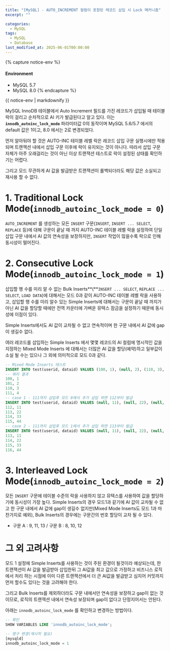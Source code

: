 ```yaml
---
title: "[MySQL] - AUTO_INCREMENT 컬럼이 포함된 레코드 삽입 시 Lock 메커니즘"
excerpt: ""

categories:
  - MySQL
tags:
  - MySQL
  - Database
last_modified_at: 2025-06-01T00:00:00
---
```


{% capture notice-env %}
#### Environment
 - MySQL 5.7
 - MySQL 8.0
{% endcapture %}
<div class="notice--primary">{{ notice-env | markdownify }}</div>


MySQL InnoDB 테이블에서 Auto Increment 필드를 가진 레코드가 삽입될 때 테이블 락이 걸리고 순차적으로 AI 키가 발급된다고 알고 있다. 
이는 **`innodb_autoinc_lock_mode`** 파라미터값 0의 동작이며 MySQL 5.6/5.7 에서의 default 값은 1이고, 8.0 에서는 2로 변경되었다.

먼저 알아둬야 할 것은 AUTO-INC 테이블 레벨 락은 레코드 삽입 구문 실행시에만 적용되며 트랜잭션 내에서 삽입 구문 이후에 락이 유지되는 것이 아니다. 따라서 삽입 구문 자체가 아주 오래걸리는 것이 아닌 이상 트랜잭션 테스트로 락이 설정된 상태를 확인하기는 어렵다.

그리고 모드 무관하게 AI 값을 발급받은 트랜잭션이 롤백되더라도 해당 값은 소실되고 재사용 할 수 없다.

# 1. Traditional Lock Mode(`innodb_autoinc_lock_mode = 0`)

`AUTO_INCREMENT` 를 생성하는 모든 `INSERT` 구문(`INSERT`, `INSERT ... SELECT`, `REPLACE` 등)에 대해 구문이 끝날 때 까지 AUTO-INC 테이블 레벨 락을 설정하여 단일 삽입 구문 내에서 AI 값의 연속성을 보장하지만, `INSERT` 작업이 많을수록 락으로 인해 동시성이 떨어진다. 

# 2. Consecutive Lock Mode(`innodb_autoinc_lock_mode = 1`)

삽입할 행 수를 미리 알 수 없는 Bulk Inserts**(**`INSERT ... SELECT`, `REPLACE ... SELECT`, `LOAD DATA`)에 대해서는 모드 0과 같이 AUTO-INC 테이블 레벨 락을 사용하고, 삽입할 행 수를 미리 알수 있는 Simple Inserts에 대해서는 구문이 끝날 때 까지가 아닌 AI 값을 할당할 때에만 전역 카운터에 가벼운 뮤텍스 잠금을 설정하기 때문에 동시성에 이점이 있다.

Simple Inserts에서도 AI 값이 교차될 수 없고 연속적이며 한 구문 내에서 AI 값에 gap이 생길수 없다.

여러 레코드를 삽입하는 Simple Inserts 에서 몇몇 레코드의 AI 컬럼에 명시적인 값을 지정하는 Mixed Mode Inserts 에 대해서는 더많은 AI 값을 할당(예약)하고 일부값이 소실 될 수는 있으나 그 외에 의미적으로 모드 0과 같다.  

```sql
-- Mixed Mode Inserts 테스트
INSERT INTO test(userid, dataid) VALUES (100, 1), (null, 2), (110, 3), (null, 4);
-- 쿼리 결과
100, 1
101, 2
110, 3
111, 4
-- case 1 - 111까지 삽입후 모드 0에서 추가 삽입 하면 112부터 발급
INSERT INTO test(userid, dataid) VALUES (null, 11), (null, 22), (null, 33), (null, 44);
112, 11
113, 22
114, 33
115, 44
-- case 2 - 111까지 삽입후 모드 1에서 추가 삽입 하면 113부터 발급
INSERT INTO test(userid, dataid) VALUES (null, 11), (null, 22), (null, 33), (null, 44);
113, 11
114, 22
115, 33
116, 44
```

# 3. Interleaved Lock Mode(**`innodb_autoinc_lock_mode = 2`**)

모든 `INSERT` 구문에 테이블 수준의 락을 사용하지 않고 뮤텍스를 사용하여 값을 할당하기에 동시성이 가장 높다. 
Simple Inserts의 경우 모드1과 같기에 AI 값이 교차될 수 없고 한 구문 내에서 AI 값에 gap이 생길수 없지만(Mixed Mode Inserts도 모드 1과 마찬가지로 예외), Bulk Inserts의 경우에는 구문간의 번호 할당이 교차 될 수 있다.

- 구문 A : 9, 11, 13 / 구문 B : 8, 10, 12

# 그 외 고려사항

모드 1 설정에 Simple Inserts를 사용하는 것이 주된 환경이 될것이라 예상되는데, 한 트랜잭션이 AI 값을 발급받아 삽입한뒤 그 AI값을 최고 값으로 가정하고 비즈니스 로직에서 처리 하는 시점에 이미 다른 트랜잭션에서 더 큰 AI값을 발급받고 심지어 커밋까지 먼저 할수도 있다는 것을 고려해야 한다.

그리고 Bulk Inserts를 제외하더라도 구문 내에서만 연속성을 보장하고 gap이 없는 것이므로, 로직의 트랜잭션 내에서 연속성 보장되며 gap이 없다고 단정지어서는 안된다.

아래는 `innodb_autoinc_lock_mode` 를 확인하고 변경하는 방법이다.

```sql
-- 확인
SHOW VARIABLES LIKE 'innodb_autoinc_lock_mode';

-- 영구 변경(재시작 필요)
[mysqld]
innodb_autoinc_lock_mode = 1
```